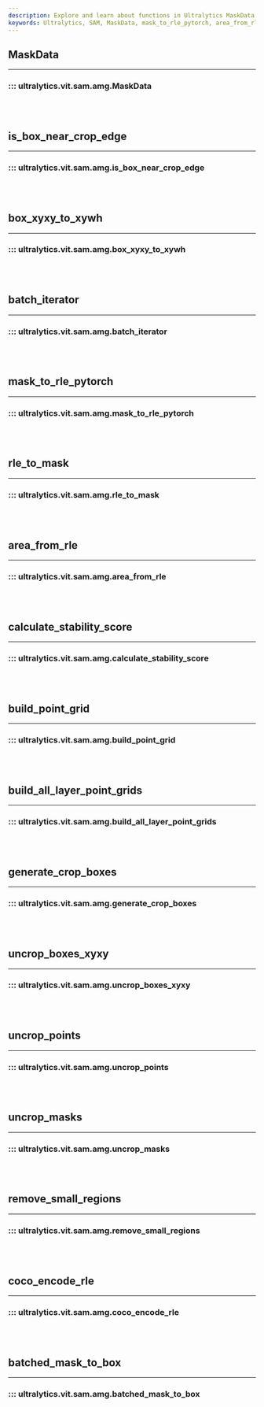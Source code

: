 ```yaml
---
description: Explore and learn about functions in Ultralytics MaskData library such as mask_to_rle_pytorch, area_from_rle, generate_crop_boxes, and more.
keywords: Ultralytics, SAM, MaskData, mask_to_rle_pytorch, area_from_rle, generate_crop_boxes, batched_mask_to_box, documentation
---
```


## MaskData
---
### ::: ultralytics.vit.sam.amg.MaskData
<br><br>

## is_box_near_crop_edge
---
### ::: ultralytics.vit.sam.amg.is_box_near_crop_edge
<br><br>

## box_xyxy_to_xywh
---
### ::: ultralytics.vit.sam.amg.box_xyxy_to_xywh
<br><br>

## batch_iterator
---
### ::: ultralytics.vit.sam.amg.batch_iterator
<br><br>

## mask_to_rle_pytorch
---
### ::: ultralytics.vit.sam.amg.mask_to_rle_pytorch
<br><br>

## rle_to_mask
---
### ::: ultralytics.vit.sam.amg.rle_to_mask
<br><br>

## area_from_rle
---
### ::: ultralytics.vit.sam.amg.area_from_rle
<br><br>

## calculate_stability_score
---
### ::: ultralytics.vit.sam.amg.calculate_stability_score
<br><br>

## build_point_grid
---
### ::: ultralytics.vit.sam.amg.build_point_grid
<br><br>

## build_all_layer_point_grids
---
### ::: ultralytics.vit.sam.amg.build_all_layer_point_grids
<br><br>

## generate_crop_boxes
---
### ::: ultralytics.vit.sam.amg.generate_crop_boxes
<br><br>

## uncrop_boxes_xyxy
---
### ::: ultralytics.vit.sam.amg.uncrop_boxes_xyxy
<br><br>

## uncrop_points
---
### ::: ultralytics.vit.sam.amg.uncrop_points
<br><br>

## uncrop_masks
---
### ::: ultralytics.vit.sam.amg.uncrop_masks
<br><br>

## remove_small_regions
---
### ::: ultralytics.vit.sam.amg.remove_small_regions
<br><br>

## coco_encode_rle
---
### ::: ultralytics.vit.sam.amg.coco_encode_rle
<br><br>

## batched_mask_to_box
---
### ::: ultralytics.vit.sam.amg.batched_mask_to_box
<br><br>
